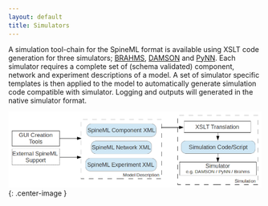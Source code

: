 ```yaml
---
layout: default
title: Simulators
---
```


A simulation tool-chain for the SpineML format is available using XSLT code generation for three simulators; [BRAHMS], [DAMSON] and [PyNN]. Each simulator requires a complete set of (schema validated) component, network and experiment descriptions of a model. A set of simulator specific templates is then applied to the model to automatically generate simulation code compatible with simulator. Logging and outputs will generated in the native simulator format.

![XSLT code generation tool-chain for the SpineML format](/public/images/Toolchain_v1.png){: .center-image }

  [BRAHMS]: /simulators/BRAHMS/ "wikilink"
  [DAMSON]: /simulators/damson/ "wikilink"
  [PyNN]: /simulators/PyNN/ "wikilink"
